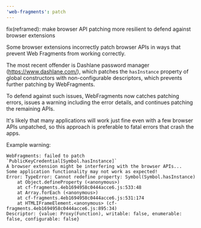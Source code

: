 ```yaml
---
'web-fragments': patch
---
```


fix(reframed): make browser API patching more resilient to defend against browser extensions

Some browser extensions incorrectly patch browser APIs in ways that prevent Web Fragments from working correctly.

The most recent offender is Dashlane password manager (https://www.dashlane.com/), which patches the `hasInstance` property of global constructors with non-configurable descriptors, which prevents further patching by WebFragments.

To defend against such issues, WebFragments now catches patching errors, issues a warning including the error details, and continues patching the remaining APIs.

It's likely that many applications will work just fine even with a few browser APIs unpatched, so this approach is preferable to fatal errors that crash the apps.

Example warning:

```
WebFragments: failed to patch `PublicKeyCredential[Symbol.hasInstance]`
A browser extension might be interfering with the browser APIs...
Some application functionality may not work as expected!
Error: TypeError: Cannot redefine property: Symbol(Symbol.hasInstance)
    at Object.defineProperty (<anonymous>)
    at cf-fragments.4eb1694958c0444acce6.js:533:48
    at Array.forEach (<anonymous>)
    at cf-fragments.4eb1694958c0444acce6.js:531:174
    at HTMLIFrameElement.<anonymous> (cf-fragments.4eb1694958c0444acce6.js:895:34)
Descriptor: {value: Proxy(Function), writable: false, enumerable: false, configurable: false}
```
